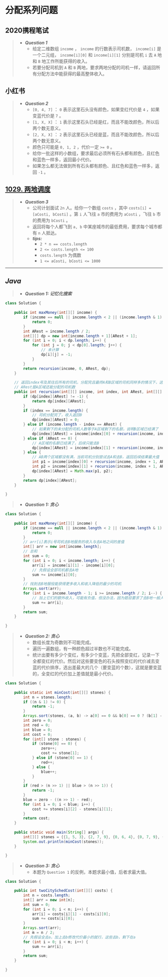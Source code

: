 # 分配系列问题

## 2020携程笔试

> - ***Question 1***
>   - 给定二维数组 `income` ， `income` 的行数表示司机数， `income[i]` 是一个二元组， `income[i][0]` 和 `income[i][1]` 分别是司机 `i` 去 `A` 地和 `B` 地工作所能获得的收入。
>   - 若要分配司机到 `A` 和 `B` 两地，要求两地分配的司机一样，请返回所有分配方法中能获得的最高整体收入。

## 小红书

> - ***Question 2***
>   - `[0, 4, 7]` ： `0` 表示这里石头没有颜色，如果变红代价是 `4` ，如果变蓝代价是 `7` 。
>   - `[1, X, X]` ： `1` 表示这里石头已经是红，而且不能改颜色，所以后两个数无意义。
>   - `[2, X, X]` ： `2` 表示这里石头已经是蓝，而且不能改颜色，所以后两个数无意义。
>   - 颜色只可能是 `0, 1, 2` ，代价一定 `>= 0` 。
>   - 给你一批这样的小数组，要求最后必须所有石头都有颜色，且红色和蓝色一样多，返回最小代价。
>   - 如果怎么都无法做到所有石头都有颜色、且红色和蓝色一样多，返回 `-1` 。

## [1029. 两地调度](https://leetcode.cn/problems/two-city-scheduling/)

> - ***Question 3***
>   - 公司计划面试 `2n` 人。给你一个数组 `costs` ，其中 `costs[i] = [aCosti, bCosti]` 。第 `i` 人飞往 `a` 市的费用为 `aCosti` ，飞往 `b` 市的费用为 `bCosti` 。
>   - 返回将每个人都飞到 `a, b` 中某座城市的最低费用，要求每个城市都有 `n` 人抵达。
>   - ***tips:***
>     - `2 * n == costs.length`
>     - `2 <= costs.length <= 100`
>     - `costs.length` 为偶数
>     - `1 <= aCosti, bCosti <= 1000`

---

## *Java*

> - ***Question 1: 记忆化搜索***

```java
class Solution {
    
    public int maxMoney(int[][] income) {
        if (income == null || income.length < 2 || (income.length & 1) != 0) {
            return 0;
        }
        int ARest = income.length / 2;
        int[][] dp = new int[income.length + 1][ARest + 1];
        for (int i = 0; i < dp.length; i++) {
            for (int j = 0; j < dp[0].length; j++) {
                // 未计算
                dp[i][j] = -1;
            }
        }
        return recursion(income, 0, ARest, dp);
    }
    
    // 返回index号及其往后所有的司机，分配完且最终A和B区域的司机同样多的情况下，这些司机能分配出的总体最大收入是多少。
    // ARest是A区域还能分配的司机数
    public int recursion(int[][] income, int index, int ARest, int[][] dp) {
        if (dp[index][ARest] != -1) {
            return dp[index][ARest];
        }
        if (index == income.length) {
            // 司机分配完了，收入返回0
            dp[index][ARest] = 0;
        } else if (income.length - index == ARest) {
            // 如果剩下的未分配的司机人数等于A区域剩下的名额，说明B区域已经满了
            dp[index][ARest] = income[index][0] + recursion(income, index + 1, ARest - 1, dp);
        } else if (ARest == 0) {
            // A区域的名额已经满了，后续只能去B
            dp[index][ARest] = income[index][1] + recursion(income, index + 1, 0, dp);
        } else {
            // AB两个区域都没有满，当前司机分别尝试去A和去B，返回后续结果最大值
            int p1 = income[index][0] + recursion(income, index + 1, ARest - 1, dp);
            int p2 = income[index][1] + recursion(income, index + 1, ARest, dp);
            dp[index][ARest] = Math.max(p1, p2);
        }
        return dp[index][ARest];
    }
    
}
```

> - ***Question 1: 贪心***

```java
class Solution {
    
    public int maxMoney(int[][] income) {
        if (income == null || income.length < 2 || (income.length & 1) != 0) {
            return 0;
        }
        // arr[i]表示i号司机去B地服务的收入与去A地之间的差值
        int[] arr = new int[income.length];
        // 总和
        int sum = 0;
        for (int i = 0; i < income.length; i++) {
            arr[i] = income[i][1] - income[i][0];
            // 先假设全部司机都去A地
            sum += income[i][0];
        }
        // 找到去B地服役能获得更多收入和收入降低的最少的司机
        Arrays.sort(arr);
        for (int i = income.length - 1; i >= income.length / 2; i--) {
            // 加上它们的额外收入，可能有负值，但没办法，因为题目要求了去B地一般人，但经过排序以后负值也是较小的了
            sum += arr[i];
        }
        return sum;
    }
    
}
```

> - ***Question 2: 贪心***
>   - 数组长度为奇数则不可能完成。
>   - 遍历一遍数组，有一种颜色超过半数也不可能完成。
>   - 统计出要有多少个变红，有多少个变蓝，先把全部变红，记录一下全都变红的代价。然后对这些要变色的石头按照变红的代价减去变蓝的代价排序，选出差最大的几个（要变蓝的个数），这就是要变蓝的，全变红的代价加上差值就是最小代价。

```java
class Solution {
    
    public static int minCost(int[][] stones) {
        int n = stones.length;
        if ((n & 1) != 0) {
            return -1;
        }
        Arrays.sort(stones, (a, b) -> a[0] == 0 && b[0] == 0 ? (b[1] - b[2] - a[1] + a[2]) : (a[0] - b[0]));
        int zero = 0;
        int red = 0;
        int blue = 0;
        int cost = 0;
        for (int[] stone : stones) {
            if (stone[0] == 0) {
                zero++;
                cost += stone[1];
            } else if (stone[0] == 1) {
                red++;
            } else {
                blue++;
            }
        }
        if (red > (n >> 1) || blue > (n >> 1)) {
            return -1;
        }
        blue = zero - ((n >> 1) - red);
        for (int i = 0; i < blue; i++) {
            cost += stones[i][2] - stones[i][1];
        }
        return cost;
    }
    
    public static void main(String[] args) {
        int[][] stones = {{1, 5, 3}, {2, 7, 9}, {0, 6, 4}, {0, 7, 9}, {0, 2, 1}, {0, 5, 9}};
        System.out.println(minCost(stones));
    }
    
}
```

> - ***Question 3: 贪心***
>   - 本题为 `Question 1` 的反例，本题求最小值，后者求最大值。

```java
class Solution {

    public int twoCitySchedCost(int[][] costs) {
        int n = costs.length;
        int[] arr = new int[n];
        int sum = 0;
        for (int i = 0; i < n; i++) {
            arr[i] = costs[i][1] - costs[i][0];
            sum += costs[i][0];
        }
        Arrays.sort(arr);
        int m = n / 2;
        // 先假设全去a，加上去b修改代价最小的就行，这些去b，剩下在a
        for (int i = 0; i < m; i++) {
            sum += arr[i];
        }
        return sum;
    }
    
}
```
